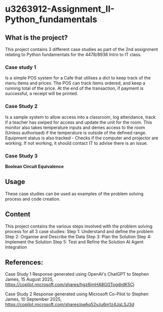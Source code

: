 # u3263912-Assignment_II-Python_fundamentals

## What is the project?
This project contains 3 different case studies as part of the 2nd assignment relating to Python fundamentals for the 4478/8936 Intro to IT class.

### Case study 1
Is a simple POS system for a Cafe that utilises a dict to keep track of the menu items and prices. The POS can track items ordered, and keep a running total of the price.
At the end of the transaction, if payment is successful, a receipt will be printed.

### Case Study 2
Is a sample system to allow access into a classroom, log attendance, track if a teacher has swiped for access and update the unit for the room.
This monitor also takes temperature inputs and denies access to the room (Unless authorised) if the temperature is outside of the defined range.
Equipment status is also tracked - Checks if the computer and projector are working. If not working, it should contact IT to advise there is an issue.

### Case Study 3
**Boolean Circuit Equivalence**


## Usage
These case studies can be used as examples of the problem solving process and code creation.


## Content
This project contains the various steps involved with the problem solving process for all 3 case studies: 
Step 1: Understand and define the problem
Step 2: Organise and Describe the Data
Step 3: Plan the Solution
Step 4: Implement the Solution
Step 5: Test and Refine the Solution AI Agent Integration


## References:

Case Study 1
Response generated using OpenAI's ChatGPT to Stephen James, 15 August 2025, https://copilot.microsoft.com/shares/hgz6imHA8GGTogdrdK5Cj

Case Study 2
Response generated using Microsoft Co-Pilot to Stephen James, 10 September 2025, https://copilot.microsoft.com/shares/peAq52vJu6m1z4JqLSJ3d
